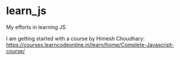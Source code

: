 # learn_js
My efforts in learning JS

I am getting started with a course by Himesh Choudhary:
https://courses.learncodeonline.in/learn/home/Complete-Javascript-course/